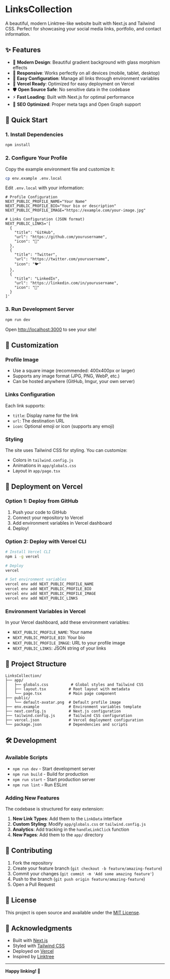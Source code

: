 # LinksCollection

A beautiful, modern Linktree-like website built with Next.js and Tailwind CSS. Perfect for showcasing your social media links, portfolio, and contact information.

## ✨ Features

- 🎨 **Modern Design**: Beautiful gradient background with glass morphism effects
- 📱 **Responsive**: Works perfectly on all devices (mobile, tablet, desktop)
- 🔗 **Easy Configuration**: Manage all links through environment variables
- 🚀 **Vercel Ready**: Optimized for easy deployment on Vercel
- 🛡️ **Open Source Safe**: No sensitive data in the codebase
- ⚡ **Fast Loading**: Built with Next.js for optimal performance
- 🎯 **SEO Optimized**: Proper meta tags and Open Graph support

## 🚀 Quick Start

### 1. Install Dependencies

```bash
npm install
```

### 2. Configure Your Profile

Copy the example environment file and customize it:

```bash
cp env.example .env.local
```

Edit `.env.local` with your information:

```env
# Profile Configuration
NEXT_PUBLIC_PROFILE_NAME="Your Name"
NEXT_PUBLIC_PROFILE_BIO="Your bio or description"
NEXT_PUBLIC_PROFILE_IMAGE="https://example.com/your-image.jpg"

# Links Configuration (JSON format)
NEXT_PUBLIC_LINKS='[
  {
    "title": "GitHub",
    "url": "https://github.com/yourusername",
    "icon": "🐙"
  },
  {
    "title": "Twitter", 
    "url": "https://twitter.com/yourusername",
    "icon": "🐦"
  },
  {
    "title": "LinkedIn",
    "url": "https://linkedin.com/in/yourusername", 
    "icon": "💼"
  }
]'
```

### 3. Run Development Server

```bash
npm run dev
```

Open [http://localhost:3000](http://localhost:3000) to see your site!

## 🎨 Customization

### Profile Image
- Use a square image (recommended: 400x400px or larger)
- Supports any image format (JPG, PNG, WebP, etc.)
- Can be hosted anywhere (GitHub, Imgur, your own server)

### Links Configuration
Each link supports:
- `title`: Display name for the link
- `url`: The destination URL
- `icon`: Optional emoji or icon (supports any emoji)

### Styling
The site uses Tailwind CSS for styling. You can customize:
- Colors in `tailwind.config.js`
- Animations in `app/globals.css`
- Layout in `app/page.tsx`

## 🚀 Deployment on Vercel

### Option 1: Deploy from GitHub

1. Push your code to GitHub
2. Connect your repository to Vercel
3. Add environment variables in Vercel dashboard
4. Deploy!

### Option 2: Deploy with Vercel CLI

```bash
# Install Vercel CLI
npm i -g vercel

# Deploy
vercel

# Set environment variables
vercel env add NEXT_PUBLIC_PROFILE_NAME
vercel env add NEXT_PUBLIC_PROFILE_BIO
vercel env add NEXT_PUBLIC_PROFILE_IMAGE
vercel env add NEXT_PUBLIC_LINKS
```

### Environment Variables in Vercel

In your Vercel dashboard, add these environment variables:

- `NEXT_PUBLIC_PROFILE_NAME`: Your name
- `NEXT_PUBLIC_PROFILE_BIO`: Your bio
- `NEXT_PUBLIC_PROFILE_IMAGE`: URL to your profile image
- `NEXT_PUBLIC_LINKS`: JSON string of your links

## 📁 Project Structure

```
LinksCollection/
├── app/
│   ├── globals.css          # Global styles and Tailwind CSS
│   ├── layout.tsx          # Root layout with metadata
│   └── page.tsx            # Main page component
├── public/
│   └── default-avatar.png  # Default profile image
├── env.example             # Environment variables template
├── next.config.js          # Next.js configuration
├── tailwind.config.js      # Tailwind CSS configuration
├── vercel.json             # Vercel deployment configuration
└── package.json            # Dependencies and scripts
```

## 🛠️ Development

### Available Scripts

- `npm run dev` - Start development server
- `npm run build` - Build for production
- `npm run start` - Start production server
- `npm run lint` - Run ESLint

### Adding New Features

The codebase is structured for easy extension:

1. **New Link Types**: Add them to the `LinkData` interface
2. **Custom Styling**: Modify `app/globals.css` or `tailwind.config.js`
3. **Analytics**: Add tracking in the `handleLinkClick` function
4. **New Pages**: Add them to the `app/` directory

## 🤝 Contributing

1. Fork the repository
2. Create your feature branch (`git checkout -b feature/amazing-feature`)
3. Commit your changes (`git commit -m 'Add some amazing feature'`)
4. Push to the branch (`git push origin feature/amazing-feature`)
5. Open a Pull Request

## 📄 License

This project is open source and available under the [MIT License](LICENSE).

## 🙏 Acknowledgments

- Built with [Next.js](https://nextjs.org/)
- Styled with [Tailwind CSS](https://tailwindcss.com/)
- Deployed on [Vercel](https://vercel.com/)
- Inspired by [Linktree](https://linktr.ee/)

---

**Happy linking! 🔗**
